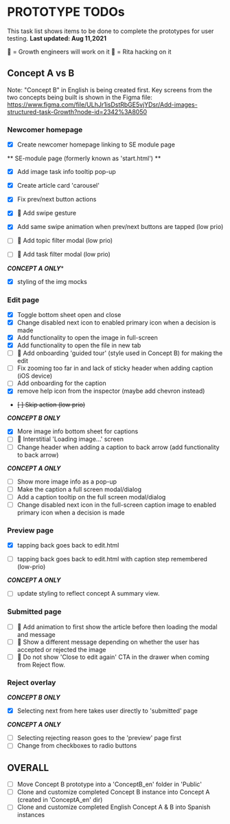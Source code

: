 PROTOTYPE TODOs
===============
This task list shows items to be done to complete the prototypes for user testing.
**Last updated: Aug 11,2021**

👷 = Growth engineers will work on it
🔧 = Rita hacking on it

**Concept A vs B**
------------------
Note: "Concept B" in English is being created first.
Key screens from the two concepts being built is shown in the Figma file:
https://www.figma.com/file/ULhJr1isDstRbGE5vjYDsr/Add-images-structured-task-Growth?node-id=2342%3A8050

### **Newcomer homepage**

- [x] Create newcomer homepage linking to SE module page


** SE-module page (formerly known as 'start.html') **

- [x] Add image task info tooltip pop-up
- [x] Create article card 'carousel'
- [x] Fix prev/next button actions
- [x] 👷 Add swipe gesture
- [x] Add same swipe animation when prev/next buttons are tapped (low prio)

- [ ] 🔧 Add topic filter modal (low prio)
- [ ] 🔧 Add task filter modal (low prio)

***CONCEPT A ONLY****

- [x] styling of the img mocks

### **Edit page**

- [x] Toggle bottom sheet open and close
- [x] Change disabled next icon to enabled primary icon when a decision is made
- [x] Add functionality to open the image in full-screen
- [x] Add functionality to open the file in new tab
- [ ] 👷 Add onboarding 'guided tour' (style used in Concept B) for making the edit
- [ ] Fix zooming too far in and lack of sticky header when adding caption (iOS device)
- [ ] Add onboarding for the caption
- [x] remove help icon from the inspector (maybe add chevron instead)
- ~~[ ] Skip action (low prio)~~

***CONCEPT B ONLY***

- [x] More image info bottom sheet for captions
- [ ] 👷 Interstitial 'Loading image...' screen
- [ ] Change header when adding a caption to back arrow (add functionality to back arrow)

***CONCEPT A ONLY***

- [ ] Show more image info as a pop-up
- [ ] Make the caption a full screen modal/dialog
- [ ] Add a caption tooltip on the full screen modal/dialog
- [ ] Change disabled next icon in the full-screen caption image to enabled primary icon when a decision is made

### **Preview page**
- [x] tapping back goes back to edit.html
- [ ] tapping back goes back to edit.html with caption step remembered (low-prio)


***CONCEPT A ONLY***
- [ ] update styling to reflect concept A summary view.

### **Submitted page**

- [ ] 👷 Add animation to first show the article before then loading the modal and message
- [ ] 👷 Show a different message depending on whether the user has accepted or rejected the image
- [ ] 👷 Do not show 'Close to edit again' CTA in the drawer when coming from Reject flow.

### **Reject overlay**

***CONCEPT B ONLY***

- [x] Selecting next from here takes user directly to 'submitted' page

***CONCEPT A ONLY***

- [ ] Selecting rejecting reason goes to the 'preview' page first
- [ ] Change from checkboxes to radio buttons

**OVERALL**
-----------

- [ ] Move Concept B prototype into a 'ConceptB_en' folder in 'Public'
- [ ] Clone and customize completed Concept B instance into Concept A (created in 'ConceptA_en' dir)
- [ ] Clone and customize completed English Concept A & B into Spanish instances
